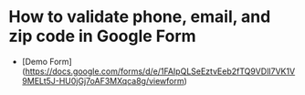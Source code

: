 # How to validate phone, email, and zip code in Google Form

- [Demo Form] (https://docs.google.com/forms/d/e/1FAIpQLSeEztvEeb2fTQ9VDlI7VK1V9MELt5J-HU0jGj7oAF3MXqca8g/viewform)
